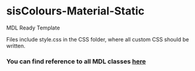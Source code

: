 # sisColours-Material-Static
MDL Ready Template

Files include style.css in the CSS folder, where all custom CSS should be written.
### You can find reference to all MDL classes [here](http://www.tutorialspark.com/Google_MaterialDesignLite_Tutorials/MDL_Material_Design_Lite_Classes_References.php)
